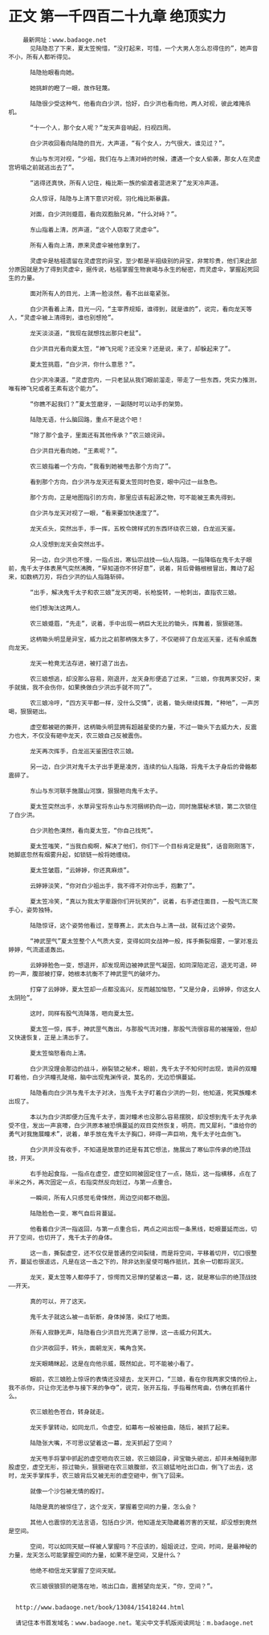 # 正文 第一千四百二十九章 绝顶实力
        最新网址：www.badaoge.net
          见陆隐忍了下来，夏太笠惋惜，“没打起来，可惜，一个大男人怎么忍得住的”，她声音不小，所有人都听得见。
      
          陆隐抬眼看向她。
      
          她挑衅的瞪了一眼，故作轻蔑。
      
          陆隐很少受这种气，他看向白少洪，恰好，白少洪也看向他，两人对视，彼此难掩杀机。
      
          “十一个人，那个女人呢？”龙天声音响起，扫视四周。
      
          白少洪收回看向陆隐的目光，大声道，“有个女人，力气很大，谁见过？”。
      
          东山与东河对视，“少祖，我们在与上清对峙的时候，遭遇一个女人偷袭，那女人在灵虚宫坍塌之前就逃出去了”。
      
          “逃得还真快，所有人记住，梅比斯一族的偷渡者混进来了”龙天冷声道。
      
          众人惊讶，陆隐与上清下意识对视，羽化梅比斯暴露。
      
          对面，白少洪则蹙眉，看向双胞胎兄弟，“什么对峙？”。
      
          东山指着上清，厉声道，“这个人窃取了灵虚伞”。
      
          所有人看向上清，原来灵虚伞被他拿到了。
      
          灵虚伞是枯祖遗留在灵虚宫的异宝，至少都是半祖级别的异宝，非常珍贵，他们来此部分原因就是为了得到灵虚伞，据传说，枯祖掌握生物衰竭与永生的秘密，而灵虚伞，掌握起死回生的力量。
      
          面对所有人的目光，上清一脸淡然，看不出丝毫紧张。
      
          白少洪看着上清，目光一闪，“主宰界规矩，谁得到，就是谁的”，说完，看向龙天等人，“灵虚伞被上清得到，谁也别想抢”。
      
          龙天淡淡道，“我现在就想找出那只老鼠”。
      
          白少洪目光看向夏太笠，“神飞兄呢？还没来？还是说，来了，却躲起来了”。
      
          夏太笠挑眉，“白少洪，你什么意思？”。
      
          白少洪冷漠道，“灵虚宫内，一只老鼠从我们眼前溜走，带走了一些东西，凭实力推测，唯有神飞兄或者王素有这个能力”。
      
          “你瞧不起我们？”夏太笠磨牙，一副随时可以动手的架势。
      
          陆隐无语，什么脑回路，重点不是这个吧！
      
          “除了那个盒子，里面还有其他传承？”农三娘诧异。
      
          白少洪目光看向她，“王素呢？”。
      
          农三娘指着一个方向，“我看到她被甩去那个方向了”。
      
          看到那个方向，白少洪与龙天还有夏太笠同时色变，眼中闪过一丝急色。
      
          那个方向，正是地图指引的方向，那里应该有起源之物，可不能被王素先得到。
      
          白少洪与龙天对视了一眼，“看来要加快速度了”。
      
          龙天点头，突然出手，手一挥，五枚令牌样式的东西环绕农三娘，白龙巡天鉴。
      
          众人没想到龙天会突然出手。
      
          另一边，白少洪也不慢，一指点出，寒仙宗战技——仙人指路，一指降临在鬼千太子眼前，鬼千太子体表黑气突然沸腾，“早知道你不怀好意”，说着，背后骨骼根根冒出，舞动了起来，如数柄刀刃，将白少洪的仙人指路斩碎。
      
          “出手，解决鬼千太子和农三娘”龙天厉喝，长枪旋转，一枪刺出，直指农三娘。
      
          他们想淘汰这两人。
      
          农三娘蹙眉，“先走”，说着，手中出现一柄巨大无比的锄头，挥舞着，狠狠砸落。
      
          这柄锄头明显是异宝，威力比之前那柄强太多了，不仅砸碎了白龙巡天鉴，还有余威轰向龙天。
      
          龙天一枪竟无法存进，被打退了出去。
      
          农三娘想逃，却没那么容易，刚退开，龙天身形便追了过来，“三娘，你我两家交好，束手就擒，我不会伤你，如果换做白少洪出手就不同了”。
      
          农三娘冷哼，“四方天平都一样，没什么交情”，说着，锄头继续挥舞，“种地”，一声厉喝，狠狠砸出。
      
          虚空都被砸的撕开，这柄锄头明显拥有超越星使的力量，不过一锄头下去威力大，反震力也大，不仅没有砸中龙天，农三娘自己反被震伤。
      
          龙天再次挥手，白龙巡天鉴困住农三娘。
      
          另一边，白少洪对鬼千太子出手更是凌厉，连续的仙人指路，将鬼千太子身后的骨骼都震碎了。
      
          东山与东河联手施展山河旗，狠狠咂向鬼千太子。
      
          夏太笠突然出手，水草异宝将东山与东河捆绑扔向一边，同时施展秘术锁，第二次锁住了白少洪。
      
          白少洪脸色漠然，看向夏太笠，“你自己找死”。
      
          夏太笠嗤笑，“当我白痴啊，解决了他们，你们下一个目标肯定是我”，话音刚刚落下，她脚底忽然有烟雾升起，如锁链一般将她缠绕。
      
          夏太笠皱眉，“云婷婷，你还真麻烦”。
      
          云婷婷淡笑，“你对白少祖出手，我不得不对你出手，抱歉了”。
      
          夏太笠冷笑，“真以为我太字辈跟你们开玩笑的”，说着，右手遮住面目，一股气流汇聚手心，姿势独特。
      
          陆隐惊讶，这个姿势他看过，至尊赛上，武太白与上清一战，就有过这个姿势。
      
          “神武罡气”夏太笠整个人气质大变，变得如同女战神一般，挥手撕裂烟雾，一掌对准云婷婷，气流遥遥轰出。
      
          云婷婷脸色一变，想退开，却发现周边被神武罡气凝固，如同深陷泥沼，退无可退，砰的一声，腹部被打穿，她根本抗衡不了神武罡气的破坏力。
      
          打穿了云婷婷，夏太笠却一点都没高兴，反而越加恼怒，“又是分身，云婷婷，你这女人太阴险”。
      
          这时，同样有股气流降落，咂向夏太笠。
      
          夏太笠一惊，挥手，神武罡气轰出，与那股气流对撞，那股气流很容易的被摧毁，但却又快速恢复，正是上清出手了。
      
          夏太笠恼怒看向上清。
      
          白少洪没理会那边的战斗，崩裂锁之秘术，眼前，鬼千太子不知何时出现，诡异的双瞳盯着他，白少洪瞳孔陡缩，脑中出现鬼渊传说，莫名的，无边恐惧蔓延。
      
          陆隐看向白少洪与鬼千太子对决，当鬼千太子盯着白少洪的一刻，他知道，死冥族瞳术出现了。
      
          本以为白少洪即便力压鬼千太子，面对瞳术也没那么容易摆脱，却没想到鬼千太子先承受不住，发出一声哀嚎，白少洪原本被恐惧蔓延的双目突然恢复，明亮，而又犀利，“谁给你的勇气对我施展瞳术”，说着，单手放在鬼千太子胸口，砰得一声巨响，鬼千太子吐血倒飞。
      
          白少洪并没有收手，不知道是故意的还是有其它想法，施展出了寒仙宗传承的绝顶战技，开天。
      
          右手抬起食指，一指点在虚空，虚空如同被固定住了一点，随后，这一指横移，点在了半米之外，再次固定一点，右指突然反向划过，与第一点重合。
      
          一瞬间，所有人只感觉毛骨悚然，周边空间都不稳固。
      
          陆隐脸色一变，寒气自后背蔓延。
      
          他看着白少洪一指返回，与第一点重合后，两点之间出现一条黑线，眨眼蔓延而出，切开了空间，也切开了，鬼千太子的身体。
      
          这一击，撕裂虚空，还不仅仅是普通的空间裂缝，而是将空间，平移着切开，切口很整齐，蔓延也很遥远，凡是在这一击之下的，除非达到星使可略作抵抗，其余一切都将泯灭。
      
          龙天，夏太笠等人都停手了，惊愕而又忌惮的望着这一幕，这，就是寒仙宗的绝顶战技——开天。
      
          真的可以，开了这天。
      
          鬼千太子就这么被一击斩断，身体掉落，染红了地面。
      
          所有人寂静无声，陆隐看白少洪目光充满了忌惮，这一击威力何其大。
      
          白少洪收回手，转头，面朝龙天，嘴角含笑。
      
          龙天眼睛眯起，这是在向他示威，既然如此，可不能被小看了。
      
          眼前，农三娘脸上惊讶的表情还没褪去，龙天开口，“三娘，看在你我两家交情的份上，我不杀你，只让你无法参与接下来的争夺”，说完，张开五指，手指蓦然弯曲，仿佛在抓着什么。
      
          农三娘脸色苍白，转身就走。
      
          龙天手掌转动，如同龙爪，令虚空，如幕布一般被扭曲，随后，被抓了起来。
      
          陆隐张大嘴，不可思议望着这一幕，龙天抓起了空间？
      
          龙天甩手将掌中抓起的虚空咂向农三娘，农三娘回身，异宝锄头砸出，却并未触碰到那股虚空，虚空无形，掠过锄头，狠狠砸在农三娘腹部，农三娘猛地吐出口血，倒飞了出去，这时，龙天手掌挥手，农三娘背后又被无形的虚空砸中，倒飞了回来。
      
          就像一个沙包被无情的殴打。
      
          陆隐是真的被惊住了，这个龙天，掌握着空间的力量，怎么会？
      
          其他人也震惊的无法言语，包括白少洪，他知道龙天隐藏着厉害的天赋，却没想到竟然是空间。
      
          空间，可以如同天赋一样被人掌握吗？不应该的，姐姐说过，空间，时间，是最神秘的力量，龙天怎么可能掌握空间的力量，如果不是空间，又是什么？
      
          他绝不相信龙天掌握了空间天赋。
      
          农三娘很狼狈的砸落在地，咳出口血，震撼望向龙天，“你，空间？”。
      
      
      http://www.badaoge.net/book/13084/15418244.html
      
      请记住本书首发域名：www.badaoge.net。笔尖中文手机版阅读网址：m.badaoge.net